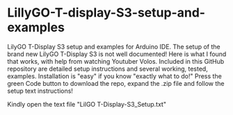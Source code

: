 # LillyGO-T-display-S3-setup-and-examples
LilyGO T-Display S3 setup and examples for Arduino IDE.
The setup of the brand new LilyGO T-Display S3 is not well documented!
Here is what I found that works, with help from watching Youtuber Volos.
Included in this GitHub repository are detailed setup instructions and several
 working, tested, examples.
Installation is "easy" if you know "exactly what to do!"
Press the green Code button to download the repo, expand the .zip file
and follow the setup text instructions!

Kindly open the text file "LilGO T-Display-S3_Setup.txt"

